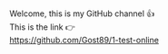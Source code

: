 Welcome, this is my GitHub channel 👍    
This is the link 👉    
https://github.com/Gost89/1-test-online
